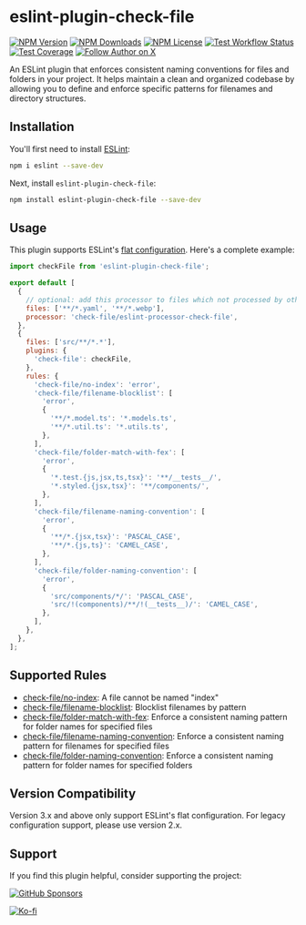 # eslint-plugin-check-file

[![NPM Version][npm-image]][downloads-url]
[![NPM Downloads][downloads-image]][downloads-url]
[![NPM License][license-image]][downloads-url]
[![Test Workflow Status][test-workflow-image]][workflow-url]
[![Test Coverage][test-coverage-image]][test-coverage-url]
[![Follow Author on X][x-follow-image]][x-follow-url]

An ESLint plugin that enforces consistent naming conventions for files and folders in your project. It helps maintain a clean and organized codebase by allowing you to define and enforce specific patterns for filenames and directory structures.

## Installation

You'll first need to install [ESLint](https://eslint.org/):

```sh
npm i eslint --save-dev
```

Next, install
`eslint-plugin-check-file`:

```sh
npm install eslint-plugin-check-file --save-dev
```

## Usage

This plugin supports ESLint's [flat configuration](https://eslint.org/docs/latest/use/configure/configuration-files). Here's a complete example:

```javascript
import checkFile from 'eslint-plugin-check-file';

export default [
  {
    // optional: add this processor to files which not processed by other processors but still require linting
    files: ['**/*.yaml', '**/*.webp'],
    processor: 'check-file/eslint-processor-check-file',
  },
  {
    files: ['src/**/*.*'],
    plugins: {
      'check-file': checkFile,
    },
    rules: {
      'check-file/no-index': 'error',
      'check-file/filename-blocklist': [
        'error',
        {
          '**/*.model.ts': '*.models.ts',
          '**/*.util.ts': '*.utils.ts',
        },
      ],
      'check-file/folder-match-with-fex': [
        'error',
        {
          '*.test.{js,jsx,ts,tsx}': '**/__tests__/',
          '*.styled.{jsx,tsx}': '**/components/',
        },
      ],
      'check-file/filename-naming-convention': [
        'error',
        {
          '**/*.{jsx,tsx}': 'PASCAL_CASE',
          '**/*.{js,ts}': 'CAMEL_CASE',
        },
      ],
      'check-file/folder-naming-convention': [
        'error',
        {
          'src/components/*/': 'PASCAL_CASE',
          'src/!(components)/**/!(__tests__)/': 'CAMEL_CASE',
        },
      ],
    },
  },
];
```

## Supported Rules

- [check-file/no-index](docs/rules/no-index.md): A file cannot be named "index"
- [check-file/filename-blocklist](docs/rules/filename-blocklist.md): Blocklist filenames by pattern
- [check-file/folder-match-with-fex](docs/rules/folder-match-with-fex.md): Enforce a consistent naming pattern for folder names for specified files
- [check-file/filename-naming-convention](docs/rules/filename-naming-convention.md): Enforce a consistent naming pattern for filenames for specified files
- [check-file/folder-naming-convention](docs/rules/folder-naming-convention.md): Enforce a consistent naming pattern for folder names for specified folders

## Version Compatibility

Version 3.x and above only support ESLint's flat configuration. For legacy configuration support, please use version 2.x.

## Support

If you find this plugin helpful, consider supporting the project:

[![GitHub Sponsors][github-sponsors-image]][github-sponsors-url]

[![Ko-fi][ko-fi-image]][ko-fi-url]

[npm-image]: https://img.shields.io/npm/v/eslint-plugin-check-file.svg
[downloads-image]: https://img.shields.io/npm/dm/eslint-plugin-check-file.svg
[license-image]: https://img.shields.io/npm/l/eslint-plugin-check-file
[test-workflow-image]: https://img.shields.io/github/actions/workflow/status/dukeluo/eslint-plugin-check-file/test.yml?label=test
[test-coverage-image]: https://img.shields.io/codecov/c/gh/dukeluo/eslint-plugin-check-file
[ko-fi-image]: https://ko-fi.com/img/githubbutton_sm.svg
[x-follow-image]: https://img.shields.io/badge/follow-@ihuanluo-black
[downloads-url]: https://www.npmjs.com/package/eslint-plugin-check-file
[workflow-url]: https://github.com/dukeluo/eslint-plugin-check-file/actions
[test-coverage-url]: https://app.codecov.io/gh/dukeluo/eslint-plugin-check-file
[ko-fi-url]: https://ko-fi.com/huanluo
[x-follow-url]: https://x.com/ihuanluo
[github-sponsors-image]: https://img.shields.io/github/sponsors/dukeluo?label=Sponsor%20me%20on%20GitHub%20Sponsors
[github-sponsors-url]: https://github.com/sponsors/dukeluo
